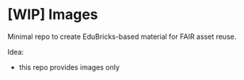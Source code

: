 # [WIP] Images

Minimal repo to create EduBricks-based material for FAIR asset reuse.

Idea:
  - this repo provides images only
